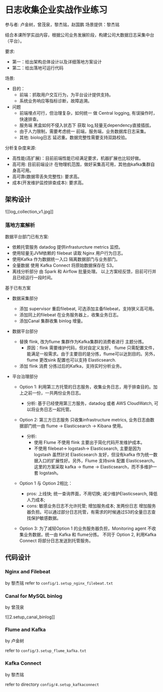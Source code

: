 # 日志收集企业实战作业练习
参与者: 卢金树，曾茂泉，黎杰铭，赵国鹏
场景提供：黎杰铭

结合本课所学实战内容，根据公司业务发展阶段，构建公司大数据日志采集中台（平台）。

要求:
* 第一：给出架构总体设计以及详细落地方案设计
* 第二：给出落地可运行代码


场景:
- 目的：
	- 前端：抓取用户交互行为，为平台设计提供支持。
	- 系统业务响应等指标诊断，故障追溯。
- 问题
	- 前端埋点可行，但治理复杂，如何统一 做 Central logging, 有误操作时，快速排查。
	- 服务端 黑盒如何不侵入状态下 获取 log,轻量无dependency直接插拔。
	- 由于人力限制，需要考虑统一 前端，服务端，业务数据库日志采集。
	- 其他: biolog日志 延迟重。数据完整性需要支持双路校验。

分析复杂度来源: 
- 高性能(高扩展)：目前前端性能已经满足要求，机器扩展也比较好做。
- 高可用: 目前前端设计 在物理机范围，做好采集高可用，其他由kafka集群自身高可用。
- 高可靠(数据零丢失完整性): 要求高。
- 成本(开发维护监控排查成本): 要求高。


## 架构设计

![[log_collection_v1.jpg]]

### 落地方案解析

数据平台部门已有方案:
- 依赖托管服务 datadog 提供infrasturcture metrics 监控。
- 使用轻量无JVM依赖的 filebeat 读取 Nginx 用户行为日志。
- 使用Kafka 作为数据统一入口 隔离数据部门与业务部门。
- 全量数据 使用 Kafka Connect 将原始数据保存在 S3。
- 离线分析部分 由 Spark 和 Airflow 批量处理。
以上方案经反馈，目前可行并且已经运行一段时间。

基于已有方案
- 数据采集部分
	- 添加 supervisor 重启filebeat, 可选添加主备filebeat，支持狭义高可用。
	- 添加同上的filebeat 在业务服务器上，收集业务日志。
	- 添加Canal 集群收集 binlog 增量。

- 数据平台部分
	- 替换 flink, 改为flume 集群作为Kafka集群的消费者进行 主题分拣。
		- 原因：flink 需要维护代码，但对自定义友好。 flume 只需配置文件，能满足一般需求。由于主要目的是分拣，flume可以达到目的。另外，flume 更改sink 配置也可以支持 Elasticsearch.
	- 添加 flink 消费 分拣过后的Kafka，支持实时分析业务。

- 平台治理部分
	- Option 1: 利用第三方托管的日志服务，收集业务日志，用于排查目的。加上之前一份，一共两份业务日志。
		- 分析: 基于已经使用第三方服务，datadog 或者 AWS CloudWatch, 可以将业务日志一起托管。
	
	- Option 2: 第三方日志服务 只收集infrastructure metrics, 业务日志由数据部门统一由 flume -> Elasticsearch -> Kibana 使用。
		- 分析: 
			- 使用 Flume 不使用 flink 主要出于简化代码开发维护成本。
			- 不使用 filebeat-> logstash-> Elasticsearch, 主要是因为 logstash 虽然针对 Elasticsearch 友好，但没有kafka 作为统一数据入口的扩展性好。另外，Flume 支持sink 配置 Elasticsearch。这里的方案采取 kafka -> flume -> Elasticsearch，而不多维护一套 logstash。
	- Option 1 与 Option 2相比：
		- pros: 上线快; 统一查询界面，不用切换; 减少维护Elasticsearch, 降低人力成本; 
		- cons: 敏感业务日志不允许托管; 增加服务成本; 发两份日志 增加服务器负担。可以通过部分日志托管，有需求的时候通过S3的全量日志查找保护敏感数据。
	- Option 3: 为了减轻Option 1 的业务服务器负担，Monitoring agent 不收集业务数据，统一由 Kafka 和 flume分拣。 不同于 Option 2, 利用Kafka Connect 将部分日志发送到托管服务。


## 代码设计


### Nginx and Filebeat
by 黎杰铭
refer to `config/1.setup_nginx_filebeat.txt`

### Canal for MySQL binlog
by 曾茂泉

![[2.setup_canal_binlog]]

### Flume and Kafka
by 卢金树

refer to `config/3.setup_flume_kafka.txt`

### Kafka Connect
by 黎杰铭

refer to directory `config/4.setup_kafkaconnect`
